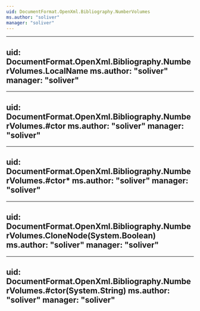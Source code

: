 ```yaml
---
uid: DocumentFormat.OpenXml.Bibliography.NumberVolumes
ms.author: "soliver"
manager: "soliver"
---
```


---
uid: DocumentFormat.OpenXml.Bibliography.NumberVolumes.LocalName
ms.author: "soliver"
manager: "soliver"
---

---
uid: DocumentFormat.OpenXml.Bibliography.NumberVolumes.#ctor
ms.author: "soliver"
manager: "soliver"
---

---
uid: DocumentFormat.OpenXml.Bibliography.NumberVolumes.#ctor*
ms.author: "soliver"
manager: "soliver"
---

---
uid: DocumentFormat.OpenXml.Bibliography.NumberVolumes.CloneNode(System.Boolean)
ms.author: "soliver"
manager: "soliver"
---

---
uid: DocumentFormat.OpenXml.Bibliography.NumberVolumes.#ctor(System.String)
ms.author: "soliver"
manager: "soliver"
---
